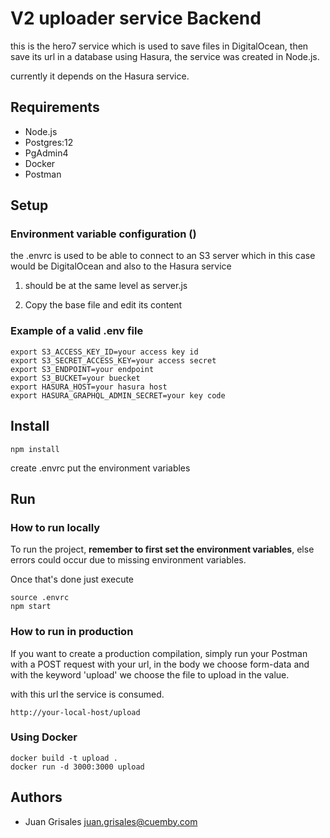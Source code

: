 # V2 uploader service Backend
 
this is the hero7 service which is used to save files in DigitalOcean, then save its url in a database using Hasura, the service was created in Node.js.

currently it depends on the Hasura service.
 
## Requirements
* Node.js
* Postgres:12
* PgAdmin4
* Docker
* Postman
 
## Setup
 
### **Environment variable configuration ()**
 
the .envrc is used to be able to connect to an S3 server which in this case would be DigitalOcean and also to the Hasura service

1. should be at the same level as server.js
 
 
2. Copy the base file and edit its content
 
### Example of a valid .env file
 
```
export S3_ACCESS_KEY_ID=your access key id
export S3_SECRET_ACCESS_KEY=your access secret
export S3_ENDPOINT=your endpoint
export S3_BUCKET=your buecket
export HASURA_HOST=your hasura host
export HASURA_GRAPHQL_ADMIN_SECRET=your key code
```
 
## Install
 
```
npm install
```

create .envrc 
put the environment variables
 
## Run
 
### **How to run locally**
 
To run the project, **remember to first set the environment variables**, else errors could occur due to missing environment variables.
 
Once that's done just execute
 
```
source .envrc
npm start
```
 
### **How to run in production**
 
If you want to create a production compilation, simply run your Postman with a POST request with your url, in the body we choose form-data and with the keyword 'upload' we choose the file to upload in the value.

with this url the service is consumed.
 
```
http://your-local-host/upload
```
 
### **Using Docker**
```
docker build -t upload .
docker run -d 3000:3000 upload
```
 
 
## Authors

* Juan Grisales <juan.grisales@cuemby.com>
